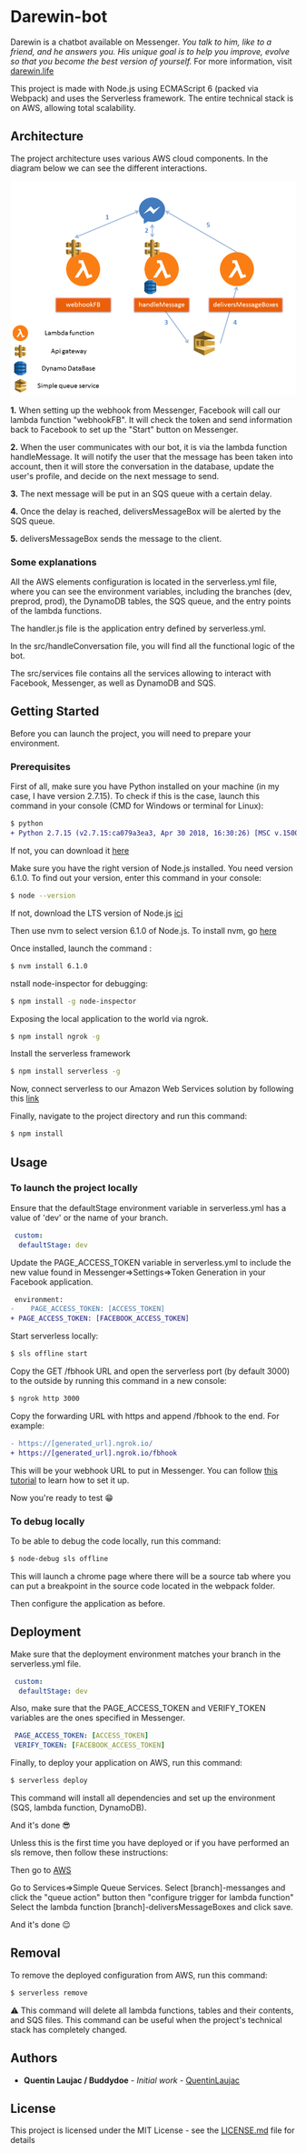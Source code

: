 # Darewin-bot

Darewin is a chatbot available on Messenger. *You talk to him, like to a friend, and he answers you.
His unique goal is to help you improve, evolve so that you become the best version of yourself.*
For more information, visit [darewin.life](http://darewin.life/)


This project is made with Node.js using ECMAScript 6 (packed via Webpack) and uses the Serverless framework. The entire technical stack is on AWS, allowing total scalability.

## Architecture

The project architecture uses various AWS cloud components. In the diagram below we can see the different interactions.

![texte alternatif de l'image](img/infrastructure.png)

**1.** When setting up the webhook from Messenger, Facebook will call our lambda function "webhookFB". It will check the token and send information back to Facebook to set up the "Start" button on Messenger.

**2.** When the user communicates with our bot, it is via the lambda function handleMessage. It will notify the user that the message has been taken into account, then it will store the conversation in the database, update the user's profile, and decide on the next message to send.

**3.** The next message will be put in an SQS queue with a certain delay.

**4.** Once the delay is reached, deliversMessageBox will be alerted by the SQS queue.

**5.** deliversMessageBox sends the message to the client.

### Some explanations

All the AWS elements configuration is located in the serverless.yml file, where you can see the environment variables, including the branches (dev, preprod, prod), the DynamoDB tables, the SQS queue, and the entry points of the lambda functions.

The handler.js file is the application entry defined by serverless.yml.

In the src/handleConversation file, you will find all the functional logic of the bot.

The src/services file contains all the services allowing to interact with Facebook, Messenger, as well as DynamoDB and SQS.


## Getting Started

Before you can launch the project, you will need to prepare your environment.

### Prerequisites

First of all, make sure you have Python installed on your machine (in my case, I have version 2.7.15).
To check if this is the case, launch this command in your console (CMD for Windows or terminal for Linux):

```diff
$ python
+ Python 2.7.15 (v2.7.15:ca079a3ea3, Apr 30 2018, 16:30:26) [MSC v.1500 64 bit (AMD64)] on win32
```

If not, you can download it [here](https://www.python.org/downloads/release/python-2715/)

Make sure you have the right version of Node.js installed. You need version 6.1.0.
To find out your version, enter this command in your console: 

```sh
$ node --version
```

If not, download the LTS version of Node.js [ici](https://nodejs.org/en/download/)

Then use nvm to select version 6.1.0 of Node.js. To install nvm, go [here](https://github.com/creationix/nvm)

Once installed, launch the command :

```sh
$ nvm install 6.1.0
```

nstall node-inspector for debugging:

```sh
$ npm install -g node-inspector
```

Exposing the local application to the world via ngrok.

```sh
$ npm install ngrok -g
```


Install the serverless framework

```sh
$ npm install serverless -g
```

Now, connect serverless to our Amazon Web Services solution by following this [link](https://serverless.com/framework/docs/providers/aws/guide/credentials/?utm_source=cli&utm_medium=cli&utm_campaign=cli_helper_links)


Finally, navigate to the project directory and run this command:

```sh
$ npm install
```

## Usage


### To launch the project locally

Ensure that the defaultStage environment variable in serverless.yml has a value of 'dev' or the name of your branch.

```yml
 custom:
  defaultStage: dev
```

Update the PAGE_ACCESS_TOKEN variable in serverless.yml to include the new value found in Messenger=>Settings=>Token Generation in your Facebook application.

```diff
 environment:
-    PAGE_ACCESS_TOKEN: [ACCESS_TOKEN]
+ PAGE_ACCESS_TOKEN: [FACEBOOK_ACCESS_TOKEN]
```

Start serverless locally:

```sh
$ sls offline start
```

Copy the GET /fbhook URL and open the serverless port (by default 3000) to the outside by running this command in a new console:

```sh
$ ngrok http 3000
```

Copy the forwarding URL with https and append /fbhook to the end. For example:

```diff
- https://[generated_url].ngrok.io/
+ https://[generated_url].ngrok.io/fbhook
```


This will be your webhook URL to put in Messenger. You can follow [this tutorial](https://developers.facebook.com/docs/messenger-platform/getting-started/app-setup?locale=fr_FR) to learn how to set it up.

Now you're ready to test 😁


### To debug locally

To be able to debug the code locally, run this command:

```sh
$ node-debug sls offline
```

This will launch a chrome page where there will be a source tab where you can put a breakpoint in the source code located in the webpack folder.

Then configure the application as before.


## Deployment 

Make sure that the deployment environment matches your branch in the serverless.yml file.

```yml
 custom:
  defaultStage: dev
```

Also, make sure that the PAGE_ACCESS_TOKEN and VERIFY_TOKEN variables are the ones specified in Messenger.

```yml
 PAGE_ACCESS_TOKEN: [ACCESS_TOKEN]
 VERIFY_TOKEN: [FACEBOOK_ACCESS_TOKEN]
```

Finally, to deploy your application on AWS, run this command:

```sh
$ serverless deploy
```

This command will install all dependencies and set up the environment (SQS, lambda function, DynamoDB).

And it's done 😎

Unless this is the first time you have deployed or if you have performed an sls remove, then follow these instructions:

Then go to [AWS](https://eu-west-3.console.aws.amazon.com/lambda/home?region=eu-west-3#/functions)

Go to Services=>Simple Queue Services. Select [branch]-messanges and click the "queue action" button then "configure trigger for lambda function" Select the lambda function [branch]-deliversMessageBoxes and click save.

And it's done 😌

## Removal

To remove the deployed configuration from AWS, run this command:  

```sh
$ serverless remove
```

⚠️ This command will delete all lambda functions, tables and their contents, and SQS files. This command can be useful when the project's technical stack has completely changed.


## Authors

* **Quentin Laujac / Buddydoe** - *Initial work* - [QuentinLaujac](https://github.com/QuentinLaujac)

## License

This project is licensed under the MIT License - see the [LICENSE.md](LICENSE.md) file for details
